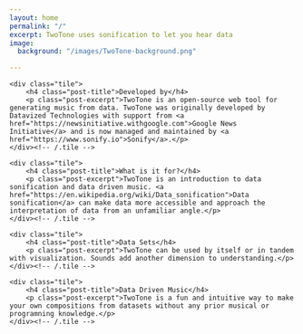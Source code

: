 ```yaml
---
layout: home
permalink: "/"
excerpt: TwoTone uses sonification to let you hear data
image:
  background: "/images/TwoTone-background.png"

---
```

<div class="tiles home-tiles">

    <div class="tile">
    	<h4 class="post-title">Developed by</h4>
    	<p class="post-excerpt">TwoTone is an open-source web tool for generating music from data. TwoTone was originally developed by Datavized Technologies with support from <a href="https://newsinitiative.withgoogle.com">Google News Initiative</a> and is now managed and maintained by <a href="https://www.sonify.io">Sonify</a>.</p>
    </div><!-- /.tile -->
    
    <div class="tile">
    	<h4 class="post-title">What is it for?</h4>
    	<p class="post-excerpt">TwoTone is an introduction to data sonification and data driven music. <a href="https://en.wikipedia.org/wiki/Data_sonification">Data sonification</a> can make data more accessible and approach the interpretation of data from an unfamiliar angle.</p>
    </div><!-- /.tile -->
    
    <div class="tile">
    	<h4 class="post-title">Data Sets</h4>
    	<p class="post-excerpt">TwoTone can be used by itself or in tandem with visualization. Sounds add another dimension to understanding.</p>
    </div><!-- /.tile -->
    
    <div class="tile">
    	<h4 class="post-title">Data Driven Music</h4>
    	<p class="post-excerpt">TwoTone is a fun and intuitive way to make your own compositions from datasets without any prior musical or programning knowledge.</p>
    </div><!-- /.tile -->

</div><!-- /.tiles -->